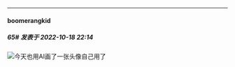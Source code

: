 

*****

####  boomerangkid  
##### 65#       发表于 2022-10-18 22:14

<img src="https://static.saraba1st.com/image/smiley/face2017/067.png" referrerpolicy="no-referrer">今天也用AI画了一张头像自己用了

